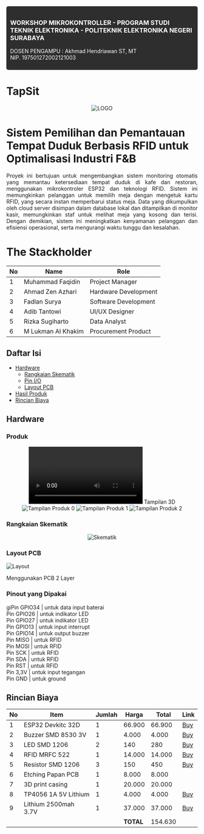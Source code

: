 <div style="background-color: #2e2e2e; padding: 10px; border-radius: 5px; color: white;">
  <h3>WORKSHOP MIKROKONTROLLER - PROGRAM STUDI TEKNIK ELEKTRONIKA - POLITEKNIK ELEKTRONIKA NEGERI SURABAYA</h3>
  <p>DOSEN PENGAMPU : Akhmad Hendriawan ST, MT <br/> NIP. 197501272002121003</p>
</div>


# TapSit
<div align="center">

  <img src="./assets/logo.jpg" alt="LOGO" />

</div>

# Sistem Pemilihan dan Pemantauan Tempat Duduk Berbasis RFID untuk Optimalisasi Industri F&B
<div align="justify">

Proyek ini bertujuan untuk mengembangkan sistem monitoring otomatis yang memantau ketersediaan tempat duduk di kafe dan restoran, menggunakan mikrokontroler ESP32 dan teknologi RFID. Sistem ini memungkinkan pelanggan untuk memilih meja dengan mengetuk kartu RFID, yang secara instan memperbarui status meja. Data yang dikumpulkan oleh cloud server disimpan dalam database lokal dan ditampilkan di monitor kasir, memungkinkan staf untuk melihat meja yang kosong dan terisi. Dengan demikian, sistem ini meningkatkan kenyamanan pelanggan dan efisiensi operasional, serta mengurangi waktu tunggu dan kesalahan.
</div>

# The Stackholder
| No | Name                   | Role                                                               |
|----|------------------------|--------------------------------------------------------------------|
| 1  | Muhammad Faqidin       | Project Manager                                                    |
| 2  | Ahmad Zen Azhari       | Hardware Development                                               |
| 3  | Fadlan Surya           | Software Development                                               |
| 4  | Adib Tantowi           | UI/UX Designer                                                     |
| 5  | Rizka Sugiharto        | Data Analyst                                                       |
| 6  | M Lukman Al Khakim     | Procurement Product                                                |


## Daftar Isi
- [Hardware](#Hardware)
    * [Rangkaian Skematik](#Rangkaian-Skematik)
    * [Pin I/O](#Pinout)
    * [Layout PCB](#Layout-PCB)
- [Hasil Produk](#Hasil-Produk)
- [Rincian Biaya](#Rincian-Biaya)




## Hardware
### Produk

<div align="center">

<video controls src="./assets/produk.mp4" title="Title"></video>
  Tampilan 3D 
 ![Tampilan Produk 0][def0]
 ![Tampilan Produk 1][def1]
 ![Tampilan Produk 2][def2]

[def0]: /assets/Desain1.png
[def1]: /assets/Desain2.png
[def2]: /assets/Desain3.png
</div>

### Rangkaian Skematik
<div align = center>
<img src="assets/SKEMATIK.png" alt="Skematik" />
</div>

 ### Layout PCB
  <img src="assets/LAYOUT.png" alt="Layout" />

<p> Menggunakan PCB 2 Layer </p>



  ### Pinout yang Dipakai

giPin GPIO34 | untuk data input baterai<br>
Pin GPIO26 | untuk indikator LED<br>
Pin GPIO27 | untuk indikator LED<br>
Pin GPIO13 | untuk input interrupt<br>
Pin GPIO14 | untuk output buzzer<br>
Pin MISO   | untuk RFID <br>
Pin MOSI   | untuk RFID<br>
Pin SCK    | untuk RFID<br>
Pin SDA    | untuk RFID<br>
Pin RST    | untuk RFID<br>
Pin 3,3V   | untuk input tegangan<br>
Pin GND    | untuk ground<br>





## Rincian Biaya

| No  | Item                   | Jumlah | Harga   | Total   |Link|
|-----|------------------------|--------|---------|---------|-----|
| 1   | ESP32 Devkitc 32D      | 1      | 66.900  | 66.900  |[Buy](https://s.shopee.co.id/g7zNegvfe) |
| 2   | Buzzer SMD 8530 3V     | 1      | 4.000   | 4.000   |[Buy](https://www.tokopedia.com/marnov/buzzer-smd-8530-3v-16r-8-5-3mm-piezo-mini-aktif-pasif?extParamsrc%3Dshop%26whid%3D225282) |
| 3   | LED SMD 1206           | 2      | 140     | 280     |[Buy](https://tokopedia.link/4pipX6fPrNb)|
| 4   | RFID MRFC 522          | 1      | 14.000  | 14.000  |[Buy](https://s.shopee.co.id/sIaWPa9R)         |
| 5   | Resistor SMD 1206      | 3      | 150     | 450     |[Buy](https://tokopedia.link/CMivhgmPrNb)    |
| 6   | Etching Papan PCB      | 1      | 8.000   | 8.000   |   |
| 7   | 3D print casing        | 1      | 20.000  | 20.000  |     |
| 8   | TP4056 1A 5V Lithium   | 1      | 4.000   | 4.000   |[Buy](https://www.tokopedia.com/isee/tp4056-1a-5v-lithium-lipo-18650-battery-charging-usb-type-c-proteksi) |
| 9   | Lithium 2500mah 3.7V   | 1      | 37.000  | 37.000  |[Buy](https://id.shp.ee/LSUCxvz)                |
|     |                        |        | **TOTAL** | 154.630 |

